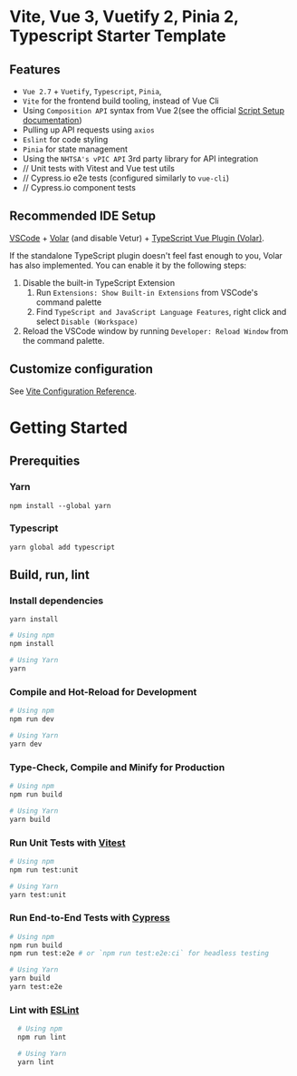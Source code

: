 # Vite, Vue 3, Vuetify 2, Pinia 2, Typescript Starter Template

## Features

- `Vue 2.7` + `Vuetify`, `Typescript`, `Pinia`,
- `Vite` for the frontend build tooling, instead of Vue Cli
- Using `Composition API` syntax from Vue 2(see the official [Script Setup documentation](https://v3.vuejs.org/api/composition-api.html))
- Pulling up API requests using `axios`
- `Eslint` for code styling
- `Pinia` for state management
- Using the `NHTSA's vPIC API` 3rd party library for API integration
- // Unit tests with Vitest and Vue test utils
- // Cypress.io e2e tests (configured similarly to `vue-cli`)
- // Cypress.io component tests

## Recommended IDE Setup

[VSCode](https://code.visualstudio.com/) + [Volar](https://marketplace.visualstudio.com/items?itemName=Vue.volar) (and disable Vetur) + [TypeScript Vue Plugin (Volar)](https://marketplace.visualstudio.com/items?itemName=Vue.vscode-typescript-vue-plugin).

If the standalone TypeScript plugin doesn't feel fast enough to you, Volar has also implemented. You can enable it by the following steps:

1. Disable the built-in TypeScript Extension
    1) Run `Extensions: Show Built-in Extensions` from VSCode's command palette
    2) Find `TypeScript and JavaScript Language Features`, right click and select `Disable (Workspace)`
2. Reload the VSCode window by running `Developer: Reload Window` from the command palette.

## Customize configuration

See [Vite Configuration Reference](https://vitejs.dev/config/).

# Getting Started

## Prerequities
### Yarn
```
npm install --global yarn
```
### Typescript
```
yarn global add typescript
```

## Build, run, lint
### Install dependencies
```
yarn install
```
  ```bash
  # Using npm
  npm install

  # Using Yarn
  yarn
  ```

### Compile and Hot-Reload for Development

  ```bash
  # Using npm
  npm run dev

  # Using Yarn
  yarn dev
  ```

### Type-Check, Compile and Minify for Production

  ```sh
  # Using npm
  npm run build

  # Using Yarn
  yarn build
  ```

### Run Unit Tests with [Vitest](https://vitest.dev/)

  ```sh
  # Using npm
  npm run test:unit

  # Using Yarn
  yarn test:unit
  ```

### Run End-to-End Tests with [Cypress](https://www.cypress.io/)

  ```sh
  # Using npm
  npm run build
  npm run test:e2e # or `npm run test:e2e:ci` for headless testing

  # Using Yarn
  yarn build
  yarn test:e2e
  ```

### Lint with [ESLint](https://eslint.org/)

```sh
  # Using npm
  npm run lint

  # Using Yarn
  yarn lint
```

